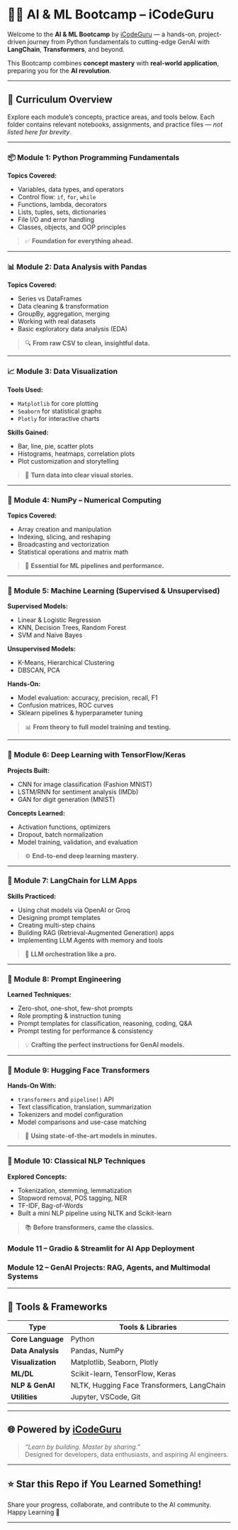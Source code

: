 # 🤖✨ AI & ML Bootcamp – iCodeGuru

Welcome to the **AI & ML Bootcamp** by [iCodeGuru](https://icode.guru/) — a hands-on, project-driven journey from Python fundamentals to cutting-edge GenAI with **LangChain**, **Transformers**, and beyond.

This Bootcamp combines **concept mastery** with **real-world application**, preparing you for the **AI revolution**.

---

## 🧭 Curriculum Overview

Explore each module’s concepts, practice areas, and tools below. Each folder contains relevant notebooks, assignments, and practice files — *not listed here for brevity*.

---

### 📦 Module 1: Python Programming Fundamentals

**Topics Covered:**
- Variables, data types, and operators  
- Control flow: `if`, `for`, `while`  
- Functions, lambda, decorators  
- Lists, tuples, sets, dictionaries  
- File I/O and error handling  
- Classes, objects, and OOP principles  

> ✅ **Foundation for everything ahead.**

---

### 📊 Module 2: Data Analysis with Pandas

**Topics Covered:**
- Series vs DataFrames  
- Data cleaning & transformation  
- GroupBy, aggregation, merging  
- Working with real datasets  
- Basic exploratory data analysis (EDA)  

> 🔍 **From raw CSV to clean, insightful data.**

---

### 📈 Module 3: Data Visualization

**Tools Used:**
- `Matplotlib` for core plotting  
- `Seaborn` for statistical graphs  
- `Plotly` for interactive charts  

**Skills Gained:**
- Bar, line, pie, scatter plots  
- Histograms, heatmaps, correlation plots  
- Plot customization and storytelling  

> 🎨 **Turn data into clear visual stories.**

---

### 📐 Module 4: NumPy – Numerical Computing

**Topics Covered:**
- Array creation and manipulation  
- Indexing, slicing, and reshaping  
- Broadcasting and vectorization  
- Statistical operations and matrix math  

> 🧮 **Essential for ML pipelines and performance.**

---

### 🧠 Module 5: Machine Learning (Supervised & Unsupervised)

**Supervised Models:**
- Linear & Logistic Regression  
- KNN, Decision Trees, Random Forest  
- SVM and Naive Bayes  

**Unsupervised Models:**
- K-Means, Hierarchical Clustering  
- DBSCAN, PCA  

**Hands-On:**
- Model evaluation: accuracy, precision, recall, F1  
- Confusion matrices, ROC curves  
- Sklearn pipelines & hyperparameter tuning  

> 📊 **From theory to full model training and testing.**

---

### 🧬 Module 6: Deep Learning with TensorFlow/Keras

**Projects Built:**
- CNN for image classification (Fashion MNIST)  
- LSTM/RNN for sentiment analysis (IMDb)  
- GAN for digit generation (MNIST)  

**Concepts Learned:**
- Activation functions, optimizers  
- Dropout, batch normalization  
- Model training, validation, and evaluation  

> ⚙️ **End-to-end deep learning mastery.**

---

### 🦜 Module 7: LangChain for LLM Apps

**Skills Practiced:**
- Using chat models via OpenAI or Groq  
- Designing prompt templates  
- Creating multi-step chains  
- Building RAG (Retrieval-Augmented Generation) apps  
- Implementing LLM Agents with memory and tools  

> 🧠 **LLM orchestration like a pro.**

---

### 🧾 Module 8: Prompt Engineering

**Learned Techniques:**
- Zero-shot, one-shot, few-shot prompts  
- Role prompting & instruction tuning  
- Prompt templates for classification, reasoning, coding, Q&A  
- Prompt testing for performance & consistency  

> 💡 **Crafting the perfect instructions for GenAI models.**

---

### 🤗 Module 9: Hugging Face Transformers

**Hands-On With:**
- `transformers` and `pipeline()` API  
- Text classification, translation, summarization  
- Tokenizers and model configuration  
- Model comparisons and use-case matching  

> 🤖 **Using state-of-the-art models in minutes.**

---

### 🧠 Module 10: Classical NLP Techniques

**Explored Concepts:**
- Tokenization, stemming, lemmatization  
- Stopword removal, POS tagging, NER  
- TF-IDF, Bag-of-Words  
- Built a mini NLP pipeline using NLTK and Scikit-learn  

> 📚 **Before transformers, came the classics.**

### Module 11 – Gradio & Streamlit for AI App Deployment  
### Module 12 – GenAI Projects: RAG, Agents, and Multimodal Systems  
---

## 🧰 Tools & Frameworks

| Type                | Tools & Libraries                              |
|---------------------|------------------------------------------------|
| **Core Language**    | Python                                         |
| **Data Analysis**    | Pandas, NumPy                                  |
| **Visualization**    | Matplotlib, Seaborn, Plotly                    |
| **ML/DL**            | Scikit-learn, TensorFlow, Keras                |
| **NLP & GenAI**      | NLTK, Hugging Face Transformers, LangChain     |
| **Utilities**        | Jupyter, VSCode, Git                           |

---

## 🌐 Powered by [iCodeGuru](https://icode.guru/)

> *“Learn by building. Master by sharing.”*  
> Designed for developers, data enthusiasts, and aspiring AI engineers.

---

## ⭐ Star this Repo if You Learned Something!

Share your progress, collaborate, and contribute to the AI community.  
Happy Learning 🚀

---
